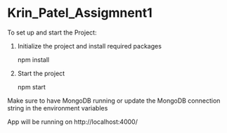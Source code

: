 # Krin_Patel_Assigmnent1

To set up and start the Project:

1. Initialize the project and install required packages
    
    npm install


2. Start the project
    
    npm start



Make sure to have MongoDB running or update the MongoDB connection string in the environment variables

App will be running on http://localhost:4000/